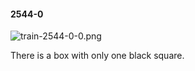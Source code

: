 #### 2544-0
![train-2544-0-0.png](https://github.com/lil-lab/nlvr/raw/master/nlvr/train/images/69/train-2544-0-0.png "train-2544-0-0.png")

There is a box with only one black square.